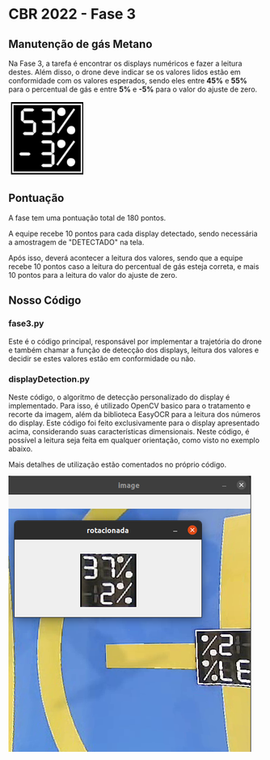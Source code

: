 # CBR 2022 - Fase 3

## Manutenção de gás Metano

Na Fase 3, a tarefa é encontrar os displays numéricos e fazer a leitura destes.
Além disso, o drone deve indicar se os valores lidos estão em conformidade
com os valores esperados, sendo eles entre **45%** e **55%** para o percentual
de gás e entre **5%** e **-5%** para o valor do ajuste de zero.

![exemplo](././images/display_example.png)

## Pontuação

A fase tem uma pontuação total de 180 pontos.

A equipe recebe 10 pontos para cada display detectado, sendo necessária
a amostragem de "DETECTADO" na tela.

Após isso, deverá acontecer a leitura dos valores, sendo que a equipe recebe
10 pontos caso a leitura do percentual de gás esteja correta, e mais 10 pontos
para a leitura do valor do ajuste de zero.

## Nosso Código

### fase3.py

Este é o código principal, responsável por implementar a trajetória do
drone e também chamar a função de detecção dos displays, leitura
dos valores e decidir se estes valores estão em conformidade ou não.


### displayDetection.py

Neste código, o algoritmo de detecção personalizado do display é implementado.
Para isso, é utilizado OpenCV basico para o tratamento e recorte da imagem,
além da biblioteca EasyOCR para a leitura dos números do display.
Este código foi feito exclusivamente para o display apresentado acima,
considerando suas características dimensionais. Neste código, é possível
a leitura seja feita em qualquer orientação, como visto no exemplo abaixo.

Mais detalhes de utilização estão comentados no próprio código.

![working](././images/working.png)

